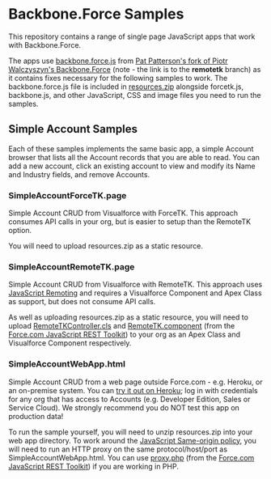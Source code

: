 Backbone.Force Samples
======================

This repository contains a range of single page JavaScript apps that work with Backbone.Force.

The apps use [backbone.force.js](https://github.com/metadaddy-sfdc/Backbone.Force/blob/remotetk/backbone.force.js) from [Pat Patterson's fork of Piotr Walczyszyn's Backbone.Force](https://github.com/metadaddy-sfdc/Backbone.Force/tree/remotetk) (note - the link is to the **remotetk** branch) as it contains fixes necessary for the following samples to work. The backbone.force.js file is included in [resources.zip](https://github.com/developerforce/Backbone.Force-Samples/blob/master/resources.zip) alongside forcetk.js, backbone.js, and other JavaScript, CSS and image files you need to run the samples.

Simple Account Samples
----------------------

Each of these samples implements the same basic app, a simple Account browser that lists all the Account records that you are able to read. You can add a new account, click an existing account to view and modify its Name and Industry fields, and remove Accounts.

### SimpleAccountForceTK.page

Simple Account CRUD from Visualforce with ForceTK. This approach consumes API calls in your org, but is easier to setup than the RemoteTK option.

You will need to upload resources.zip as a static resource.

### SimpleAccountRemoteTK.page

Simple Account CRUD from Visualforce with RemoteTK. This approach uses [JavaScript Remoting](http://www.salesforce.com/us/developer/docs/pages/Content/pages_js_remoting.htm) and requires a Visualforce Component and Apex Class as support, but does not consume API calls.

As well as uploading resources.zip as a static resource, you will need to upload [RemoteTKController.cls](https://github.com/developerforce/Force.com-JavaScript-REST-Toolkit/blob/master/RemoteTKController.cls) and [RemoteTK.component](https://github.com/developerforce/Force.com-JavaScript-REST-Toolkit/blob/master/RemoteTK.component) (from the [Force.com JavaScript REST Toolkit](https://github.com/developerforce/Force.com-JavaScript-REST-Toolkit)) to your org as an Apex Class and Visualforce Component respectively.


### SimpleAccountWebApp.html

Simple Account CRUD from a web page outside Force.com - e.g. Heroku, or an on-premise system. You can [try it out on Heroku](https://fast-wave-7789.herokuapp.com/); log in with credentials for any org that has access to Accounts (e.g. Developer Edition, Sales or Service Cloud). We strongly recommend you do NOT test this app on production data!

To run the sample yourself, you will need to unzip resources.zip into your web app directory. To work around the [JavaScript Same-origin policy](https://developer.mozilla.org/en-US/docs/JavaScript/Same_origin_policy_for_JavaScript), you will need to run an HTTP proxy on the same protocol/host/port as SimpleAccountWebApp.html. You can use [proxy.php](https://github.com/developerforce/Force.com-JavaScript-REST-Toolkit/blob/master/proxy.php) (from the [Force.com JavaScript REST Toolkit](https://github.com/developerforce/Force.com-JavaScript-REST-Toolkit)) if you are working in PHP.